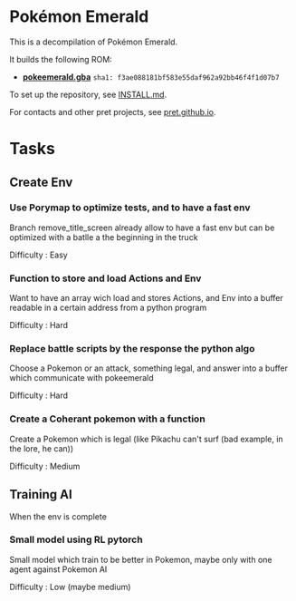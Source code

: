 # Pokémon Emerald

This is a decompilation of Pokémon Emerald.

It builds the following ROM:

* [**pokeemerald.gba**](https://datomatic.no-intro.org/index.php?page=show_record&s=23&n=1961) `sha1: f3ae088181bf583e55daf962a92bb46f4f1d07b7`

To set up the repository, see [INSTALL.md](INSTALL.md).

For contacts and other pret projects, see [pret.github.io](https://pret.github.io/).

# Tasks 
## Create Env 
### Use Porymap to optimize tests, and to have a fast env
Branch remove_title_screen already allow to have a fast env but can be optimized with a batlle a the beginning in the truck 

Difficulty : Easy 

### Function to store and load Actions and Env
Want to have an array wich load and stores Actions, and Env into a buffer readable in a certain address from a python program

Difficulty : Hard

### Replace battle scripts by the response the python algo
Choose a Pokemon or an attack, something legal, and answer into a buffer which communicate with pokeemerald 

Difficulty : Hard

### Create a Coherant pokemon with a function
Create a Pokemon which is legal (like Pikachu can't surf (bad example, in the lore, he can)) 

Difficulty : Medium 

## Training AI
When the env is complete
### Small model using RL pytorch
Small model which train to be better in Pokemon, maybe only with one agent against Pokemon AI 

Difficulty : Low (maybe medium)
